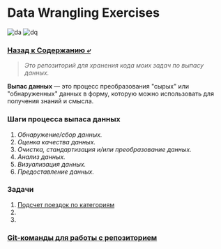 # Data Wrangling Exercises

![da](https://img.shields.io/badge/data_analytics-green)
![dq](https://img.shields.io/badge/data_quality-green)

### [Назад к Содержанию ⤶](https://github.com/adrianhel/contents)

> _Это репозиторий для хранения кода моих задач по выпасу данных._

**Выпас данных** — это процесс преобразования "сырых" или "обнаруженных" данных в форму, которую можно использовать для получения знаний и смысла.

### Шаги процесса выпаса данных
1. _Обнаружение/сбор данных._
2. _Оценка качества данных._
3. _Очистка, стандартизация и/или преобразование данных._
4. _Анализ данных._
5. _Визуализация данных._
6. _Предоставление данных._

### Задачи
1. [Подсчет поездок по категориям](data/hitting_the_road_with_citibike.py)
2. 
3. 

### [Git-команды для работы с репозиторием](data/gitcommands.md)